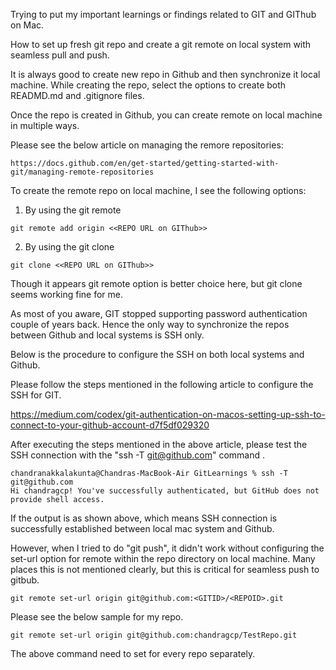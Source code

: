 
Trying to put my important learnings or findings related to GIT and GIThub on Mac.


How to set up fresh git repo and create a git remote on local system with seamless pull and push.

It is always good to create new repo in Github and then synchronize it local machine.   While creating the repo, select the options to create both READMD.md and .gitignore files.

Once the repo is created in Github, you can create remote on local machine in multiple ways.

Please see the below article on managing the remore repositories:

    https://docs.github.com/en/get-started/getting-started-with-git/managing-remote-repositories

 To create the remote repo on local machine, I see the following options:

 01) By using the git remote

    git remote add origin <<REPO URL on GIThub>>

 02) By using the git clone

    git clone <<REPO URL on GIThub>>    

 Though it appears git remote option is better choice here, but git clone seems working fine for me.     

As most of you aware, GIT stopped supporting password authentication couple of years back.  Hence the only way to synchronize the repos between Github and local systems is SSH only.  

Below is the procedure to configure the SSH on both local systems and Github.

Please follow the steps mentioned in the following article to configure the SSH for GIT.

https://medium.com/codex/git-authentication-on-macos-setting-up-ssh-to-connect-to-your-github-account-d7f5df029320


After executing the steps mentioned in the above article, please test the SSH connection with the "ssh -T git@github.com" command .

    chandranakkalakunta@Chandras-MacBook-Air GitLearnings % ssh -T git@github.com
    Hi chandragcp! You've successfully authenticated, but GitHub does not provide shell access.

If the output is as shown above, which means SSH connection is successfully established between local mac system and Github.

However, when I tried to do "git push", it didn't work without configuring the set-url option for remote within the repo directory on local machine.   Many places this is not mentioned clearly, but this is critical for seamless push to gitbub.


    git remote set-url origin git@github.com:<GITID>/<REPOID>.git

Please see the below sample for my repo.

    git remote set-url origin git@github.com:chandragcp/TestRepo.git

 The above command need to set for every repo separately.

 



